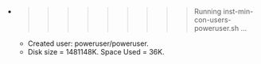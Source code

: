 * >>>>>>>>> Running inst-min-con-users-poweruser.sh ...
  * Created user: poweruser/poweruser.
  * Disk size = 1481148K. Space Used = 36K.
